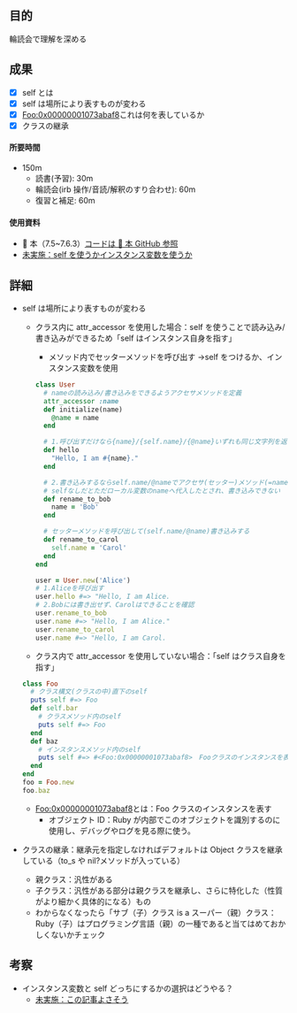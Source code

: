 ## 目的

<!-- 目的(〜を知りたい/〜を実装したい) -->

輪読会で理解を深める

## 成果

<!-- 成果(できたこと/できなかったこと) -->

- [x] self とは
- [x] self は場所により表すものが変わる
- [x] <Foo:0x00000001073abaf8>これは何を表しているか
- [x] クラスの継承

#### 所要時間

- 150m
  - 読書(予習): 30m
  - 輪読会(irb 操作/音読/解釈のすり合わせ): 60m
  - 復習と補足: 60m

#### 使用資料

<!-- 使用資料(教材/書籍/ワークシート/Youtube) -->

- 🍒 本（7.5~7.6.3）[コードは 🍒 本 GitHub 参照](https://github.com/JunichiIto/ruby-book-codes-v2)
- [未実施：self を使うかインスタンス変数を使うか](https://zenn.dev/i635230/articles/831fb1957be700)

## 詳細

<!-- 詳細(キーワード/プロセス//具体例を挙げる/今回の課題解決を今後に繋げられる形で記録) -->

- self は場所により表すものが変わる

  - クラス内に attr_accessor を使用した場合：self を使うことで読み込み/書き込みができるため「self はインスタンス自身を指す」

    - メソッド内でセッターメソッドを呼び出す →self をつけるか、インスタンス変数を使用

    ```ruby
    class User
      # nameの読み込み/書き込みをできるようアクセサメソッドを定義
      attr_accessor :name
      def initialize(name)
        @name = name
      end

      # 1.呼び出すだけなら{name}/{self.name}/{@name}いずれも同じ文字列を返す
      def hello
        "Hello, I am #{name}."
      end

      # 2.書き込みするならself.name/@nameでアクセサ(セッター)メソッド(=name/attr_accessor)を明示的に呼び出す必要がある
      # selfなしだとただローカル変数のnameへ代入したとされ、書き込みできない
      def rename_to_bob
        name = 'Bob'
      end

      # セッターメソッドを呼び出して(self.name/@name)書き込みする
      def rename_to_carol
        self.name = 'Carol'
      end
    end

    user = User.new('Alice')
    # 1.Aliceを呼び出す
    user.hello #=> "Hello, I am Alice.
    # 2.Bobには書き出せず、Carolはできることを確認
    user.rename_to_bob
    user.name #=> "Hello, I am Alice."
    user.rename_to_carol
    user.name #=> "Hello, I am Carol.

    ```

  - クラス内で attr_accessor を使用していない場合：「self はクラス自身を指す」

  ```ruby
  class Foo
    # クラス構文(クラスの中)直下のself
    puts self #=> Foo
    def self.bar
      # クラスメソッド内のself
      puts self #=> Foo
    end
    def baz
      # インスタンスメソッド内のself
      puts self #=> #<Foo:0x00000001073abaf8>　Fooクラスのインスタンスを表す
    end
  end
  foo = Foo.new
  foo.baz

  ```

  - <Foo:0x00000001073abaf8>とは：Foo クラスのインスタンスを表す
    - オブジェクト ID：Ruby が内部でこのオブジェクトを識別するのに使用し、デバッグやログを見る際に使う。

- クラスの継承：継承元を指定しなければデフォルトは Object クラスを継承している（to_s や nil?メソッドが入っている）
  - 親クラス：汎性がある
  - 子クラス：汎性がある部分は親クラスを継承し、さらに特化した（性質がより細かく具体的になる）もの
  - わからなくなったら「サブ（子）クラス is a スーパー（親）クラス：Ruby（子）はプログラミング言語（親）の一種であると当てはめておかしくないかチェック

## 考察

<!-- 考察(今後の展望/) -->

- インスタンス変数と self どっちにするかの選択はどうやる？
  - [未実施：この記事よさそう](https://zenn.dev/i635230/articles/831fb1957be700)